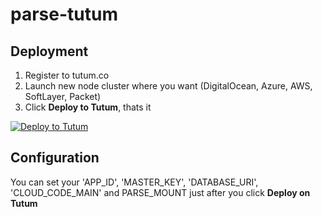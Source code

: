# parse-tutum

## Deployment

1. Register to tutum.co
2. Launch new node cluster where you want (DigitalOcean, Azure, AWS, SoftLayer, Packet)
3. Click **Deploy to Tutum**, thats it

[![Deploy to Tutum](https://s.tutum.co/deploy-to-tutum.svg)](https://dashboard.tutum.co/stack/deploy/)


## Configuration

You can set your 'APP_ID', 'MASTER_KEY', 'DATABASE_URI', 'CLOUD_CODE_MAIN' and PARSE_MOUNT just after you click **Deploy on Tutum**
